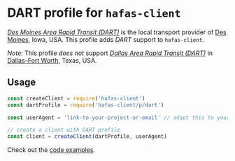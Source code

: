 # DART profile for `hafas-client`

[*Des Moines Area Rapid Transit (DART)*](https://en.wikipedia.org/wiki/Des_Moines_Area_Regional_Transit) is the local transport provider of [Des Moines](https://en.wikipedia.org/wiki/Des_Moines_metropolitan_area), Iowa, USA. This profile adds *DART* support to `hafas-client`.

*Note:* This profile *does not* support [*Dallas Area Rapid Transit (DART)*](https://de.wikipedia.org/wiki/Verkehrsverbund_Vorarlberg) in [Dallas–Fort Worth](https://en.wikipedia.org/wiki/Dallas–Fort_Worth_metroplex), Texas, USA.

## Usage

```js
const createClient = require('hafas-client')
const dartProfile = require('hafas-client/p/dart')

const userAgent = 'link-to-your-project-or-email' // adapt this to your project!

// create a client with DART profile
const client = createClient(dartProfile, userAgent)
```

Check out the [code examples](example.js).
